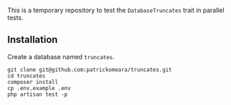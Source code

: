 This is a temporary repository to test the `DatabaseTruncates` trait in parallel tests.

## Installation

Create a database named `truncates`.

```
git clone git@github.com:patrickomeara/truncates.git
cd truncates
composer install
cp .env.example .env
php artisan test -p
```

